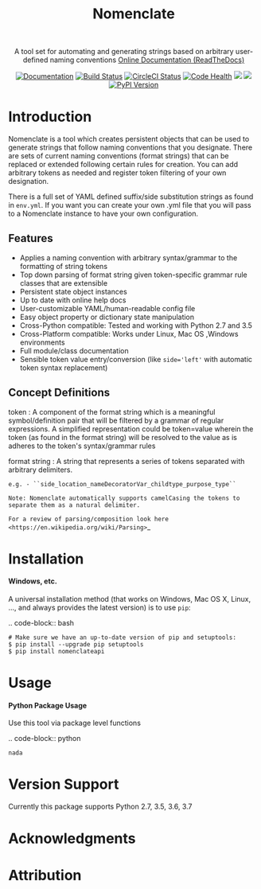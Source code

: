 <h1 align="center"> Nomenclate </h1> <br>

<p align="center">
  A tool set for automating and generating strings based on arbitrary user-defined naming conventions
  <a href="http://nomenclate.readthedocs.io/en/latest/">Online Documentation (ReadTheDocs)</a>
</p>

<div align="center">
  <a href="https://readthedocs.org/projects/nomenclate/badge/?version=latest"><img src="http://nomenclate.readthedocs.io/en/latest/?badge=latest" alt="Documentation" /></a>
  <a href="https://badge.fury.io/py/nomenclate"><img src="https://badge.fury.io/py/nomenclate.svg" alt="Build Status" /></a>
  <a href="https://circleci.com/gh/AndresMWeber/Nomenclate"><img src="https://circleci.com/gh/AndresMWeber/Nomenclate.svg?style=svg" alt="CircleCI Status" /></a>
  <a href="https://coveralls.io/github/AndresMWeber/Nomenclate?branch=master"><img src="https://coveralls.io/repos/github/AndresMWeber/Nomenclate/badge.svg?branch=master" alt="Code Health" /></a>
  <a href="https://codeclimate.com/github/AndresMWeber/nomenclate-api/maintainability"><img src="https://api.codeclimate.com/v1/badges/5b32dc30dd27bdf8343e/maintainability" /></a>
  <a href="https://codeclimate.com/github/AndresMWeber/nomenclate-api/test_coverage"><img src="https://api.codeclimate.com/v1/badges/5b32dc30dd27bdf8343e/test_coverage" /></a>
  <a href="https://pypi.python.org/pypi/nomenclate"><img src="https://img.shields.io/pypi/pyversions/nomenclate.svg" alt="PyPI Version" /></a>
</div>


Introduction
=============

Nomenclate is a tool which creates persistent objects that can be used to generate strings that follow naming
conventions that you designate.
There are sets of current naming conventions (format strings) that can be replaced or extended following certain rules
for creation. You can add arbitrary tokens as needed and register token filtering of your own designation.

There is a full set of YAML defined suffix/side substitution strings as found in ``env.yml``.
If you want you can create your own .yml file that you will pass to a Nomenclate instance to have your own configuration.

Features
--------
-  Applies a naming convention with arbitrary syntax/grammar to the formatting of string tokens
-  Top down parsing of format string given token-specific grammar rule classes that are extensible
-  Persistent state object instances
-  Up to date with online help docs
-  User-customizable YAML/human-readable config file
-  Easy object property or dictionary state manipulation
-  Cross-Python compatible: Tested and working with Python 2.7 and 3.5
-  Cross-Platform compatible: Works under Linux, Mac OS ,Windows environments
-  Full module/class documentation
-  Sensible token value entry/conversion (like ``side='left'`` with automatic token syntax replacement)

Concept Definitions
-------------------
token
    : A component of the format string which is a meaningful symbol/definition pair that will be filtered by
    a grammar of regular expressions.
    A simplified representation could be token=value wherein the token (as found in the format string) will be resolved
    to the value as is adheres to the token's syntax/grammar rules

format string
    : A string that represents a series of tokens separated with arbitrary delimiters.

    e.g. - ``side_location_nameDecoratorVar_childtype_purpose_type``

    Note: Nomenclate automatically supports camelCasing the tokens to separate them as a natural delimiter.

`For a review of parsing/composition look here <https://en.wikipedia.org/wiki/Parsing>`_

Installation
============
#### Windows, etc.

A universal installation method (that works on Windows, Mac OS X, Linux, ..., and always provides the latest version) is to use `pip`:

.. code-block:: bash

    # Make sure we have an up-to-date version of pip and setuptools:
    $ pip install --upgrade pip setuptools
    $ pip install nomenclateapi


Usage
=====
#### Python Package Usage

Use this tool via package level functions

.. code-block:: python

    nada

Version Support
===============
Currently this package supports Python 2.7, 3.5, 3.6, 3.7

Acknowledgments
===============

Attribution
===========
